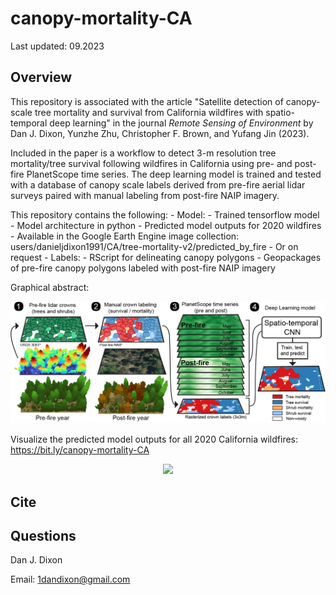# canopy-mortality-CA

Last updated: 09.2023

Overview
--------

This repository is associated with the article "Satellite detection of canopy-scale tree mortality and survival from California wildfires with spatio-temporal deep learning" in the journal *Remote Sensing of Environment* by Dan J. Dixon, Yunzhe Zhu, Christopher F. Brown, and Yufang Jin (2023). 

Included in the paper is a workflow to detect 3-m resolution tree mortality/tree survival following wildfires in California using pre- and post-fire PlanetScope time series. The deep learning model is trained and tested with a database of canopy scale labels derived from pre-fire aerial lidar surveys paired with manual labeling from post-fire NAIP imagery. 

This repository contains the following:
    - Model:
        - Trained tensorflow model
        - Model architecture in python
        - Predicted model outputs for 2020 wildfires
            - Available in the Google Earth Engine image collection: users/danieljdixon1991/CA/tree-mortality-v2/predicted_by_fire
            - Or on request
    - Labels:
        - RScript for delineating canopy polygons 
        - Geopackages of pre-fire canopy polygons labeled with post-fire NAIP imagery

Graphical abstract:
<p align="center">
  <img src="figs/graphical_abstract.jpg" />
</p>

Visualize the predicted model outputs for all 2020 California wildfires: https://bit.ly/canopy-mortality-CA
<p align="center">
  <img src="figs/example.gif" />
</p>

Cite
--------


Questions
--------
Dan J. Dixon

Email: 1dandixon@gmail.com
